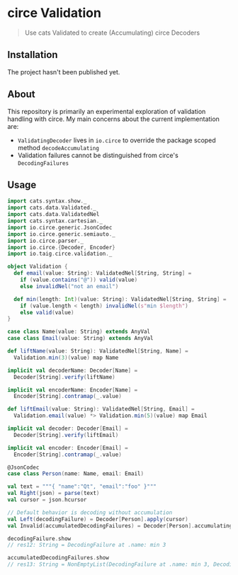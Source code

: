 # circe Validation

> Use cats Validated to create (Accumulating) circe Decoders

## Installation

The project hasn't been published yet.

## About

This repository is primarily an experimental exploration of validation handling with circe. My main concerns about the current implementation are:

 * `ValidatingDecoder` lives in `io.circe` to override the package scoped method `decodeAccumulating`
 * Validation failures cannot be distinguished from circe's `DecodingFailures` 

## Usage

```scala
import cats.syntax.show._
import cats.data.Validated._
import cats.data.ValidatedNel
import cats.syntax.cartesian._
import io.circe.generic.JsonCodec
import io.circe.generic.semiauto._
import io.circe.parser._
import io.circe.{Decoder, Encoder}
import io.taig.circe.validation._

object Validation {
  def email(value: String): ValidatedNel[String, String] =
    if (value.contains("@")) valid(value)
    else invalidNel("not an email")

  def min(length: Int)(value: String): ValidatedNel[String, String] =
    if (value.length < length) invalidNel(s"min $length")
    else valid(value)
}

case class Name(value: String) extends AnyVal
case class Email(value: String) extends AnyVal

def liftName(value: String): ValidatedNel[String, Name] =
  Validation.min(3)(value) map Name

implicit val decoderName: Decoder[Name] =
  Decoder[String].verify(liftName)

implicit val encoderName: Encoder[Name] =
  Encoder[String].contramap(_.value)

def liftEmail(value: String): ValidatedNel[String, Email] =
  Validation.email(value) *> Validation.min(5)(value) map Email

implicit val decoder: Decoder[Email] =
  Decoder[String].verify(liftEmail)

implicit val encoder: Encoder[Email] =
  Encoder[String].contramap(_.value)

@JsonCodec
case class Person(name: Name, email: Email)

val text = """{ "name":"Qt", "email":"foo" }"""
val Right(json) = parse(text)
val cursor = json.hcursor

// Default behavior is decoding without accumulation
val Left(decodingFailure) = Decoder[Person].apply(cursor)
val Invalid(accumulatedDecodingFailures) = Decoder[Person].accumulating.apply(cursor)
```

```scala
decodingFailure.show
// res12: String = DecodingFailure at .name: min 3

accumulatedDecodingFailures.show
// res13: String = NonEmptyList(DecodingFailure at .name: min 3, DecodingFailure at .email: not an email, DecodingFailure at .email: min 5)
```
